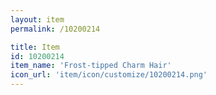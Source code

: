 ```yaml
---
layout: item
permalink: /10200214

title: Item
id: 10200214
item_name: 'Frost-tipped Charm Hair'
icon_url: 'item/icon/customize/10200214.png'
---
```

